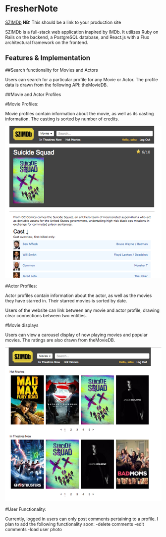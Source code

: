 # FresherNote

[SZIMDb][heroku] **NB:** This should be a link to your production site

[heroku]: http://www.szimdb.herokuapp.com

SZIMDb is a full-stack web application inspired by IMDb.  It utilizes Ruby on Rails on the backend, a PostgreSQL database, and React.js with a Flux architectural framework on the frontend.  

## Features & Implementation

##Search functionality for Movies and Actors

Users can search for a particular profile for any Movie or Actor.  The profile data is drawn from the following API: theMovieDB.  

##Movie and Actor Profiles

#Movie Profiles:

Movie profiles contain information about the movie, as well as its casting information.  The casting is sorted by number of credits.

![tag screenshot](Movie_profile.png)

#Actor Profiles:

Actor profiles contain information about the actor, as well as the movies they have starred in.  Their starred movies is sorted by date.

Users of the website can link between any movie and actor profile, drawing clear connections between two entities.  

#Movie displays

Users can view a carousel display of now playing movies and popular movies.  The ratings are also drawn from theMovieDB.

![tag screenshot](Movie_Display.png)

#User Functionality:

Currently, logged in users can only post comments pertaining to a profile.  I plan to add the following functionality soon:
  -delete comments
  -edit comments
  -load user photo
